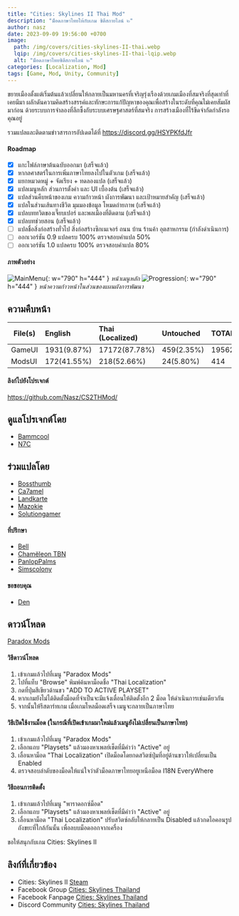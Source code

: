 ```yaml
---
title: "Cities: Skylines II Thai Mod"
description: "ม็อดภาษาไทยให้กับเกม ซิตีสกายไลน์ ๒"
author: nasz
date: 2023-09-09 19:56:00 +0700
image:
  path: /img/covers/cities-skylines-II-thai.webp
  lqip: /img/covers/cities-skylines-II-thai-lqip.webp
  alt: "ม็อดภาษาไทยซิตีสกายไลน์ ๒"
categories: [Localization, Mod]
tags: [Game, Mod, Unity, Community]
---
```


ขยายเมืองตั้งแต่เริ่มต้นแล้วเปลี่ยนให้กลายเป็นมหานครที่เจริญรุ่งเรืองด้วยเกมเมืองที่สมจริงที่สุดเท่าที่เคยมีมา ผลักดันความคิดสร้างสรรค์และทักษะการแก้ปัญหาของคุณเพื่อสร้างในระดับที่คุณไม่เคยสัมผัสมาก่อน ด้วยระบบการจําลองที่ลึกซึ้งกับระบบเศรษฐศาสตร์ที่สมจริง การสร้างเมืองที่ไร้ขีดจํากัดกำลังรอคุณอยู่

รวมแปลและติดตามข่าวสารการอัปเดตได้ที่ <https://discord.gg/HSYPKfdJfr>

#### Roadmap

- [x] แกะไฟล์ภาษาต้นฉบับออกมา (เสร็จแล้ว)
- [x] หากลศาสตร์ในการเพิ่มภาษาไทยลงไปในตัวเกม (เสร็จแล้ว)
- [x] แยกหมวดหมู่ + จัดเรียง + ทดลองแปล (เสร็จแล้ว)
- [x] แปลเมนูหลัก ส่วนการตั้งค่า และ UI เบื้องต้น (เสร็จแล้ว)
- [x] แปลส่วนคืบหน้าของเกม ความก้าวหน้า ผังการพัฒนา และเป้าหมายสำคัญ (เสร็จแล้ว)
- [x] แปลในส่วนเส้นทางชีวิต มุมมองข้อมูล โหมดถ่ายภาพ (เสร็จแล้ว)
- [x] แปลบททวิตของเจี๊ยบเปอร์ และพลเมืองที่ติดตาม (เสร็จแล้ว)
- [x] แปลบทช่วยสอน (เสร็จแล้ว)
- [ ] แปลชื่อสิ่งก่อสร้างทั่วไป สิ่งก่อสร้างซิกเนเจอร์ ถนน บ้าน ร้านค้า อุตสาหกรรม (กำลังดำเนินการ)
- [ ] ออกเวอร์ชัน 0.9 แปลครบ 100% ตรวจสอบคำแปล 50%
- [ ] ออกเวอร์ชัน 1.0 แปลครบ 100% ตรวจสอบคำแปล 80%

#### ภาพตัวอย่าง

![MainMenu](/img/contents/cities-skylines-II-thai/mainmenu.webp){: w="790" h="444" }
_หน้าเมนูหลัก_
![Progression](/img/contents/cities-skylines-II-thai/progression.webp){: w="790" h="444" }
_หน้าความก้าวหน้าในส่วนของแผนผังการพัฒนา_

## ความคืบหน้า

| File(s) | English     | Thai (Localized) | Untouched  | TOTAL |
| ------- | :---------- | :--------------- | :--------- | :---- |
| GameUI  | 1931(9.87%) | 17172(87.78%)    | 459(2.35%) | 19562 |
| ModsUI  | 172(41.55%) | 218(52.66%)      | 24(5.80%)  | 414   |

#### ลิงก์ไปยังโปรเจกต์

<https://github.com/Nasz/CS2THMod/>

## ดูแลโปรเจกต์โดย

- [Bammcool](https://steamcommunity.com/id/bammcool2546)
- [N7C](https://steamcommunity.com/id/n7c_th)

## ร่วมแปลโดย

- [Bossthumb](#)
- [Ca7amel](https://www.facebook.com/SugusPR/)
- [Landkarte](#)
- [Mazokie](https://steamcommunity.com/id/Mazokie/)
- [Solutiongamer](https://www.facebook.com/Solutiongamer)

#### ที่ปรึกษา

- [Bell](https://steamcommunity.com/id/bellraksit/)
- [Chamëleon TBN](https://steamcommunity.com/id/chameleon_tbn/)
- [PanlopPalms](https://steamcommunity.com/id/armsplams)
- [Simscolony](https://steamcommunity.com/id/animenagi)

#### ขอขอบคุณ

- [Den](https://github.com/minenkoden)

## ดาวน์โหลด

[Paradox Mods](https://mods.paradoxplaza.com/mods/79578/Windows)

#### วิธีดาวน์โหลด

1. เข้าเกมแล้วไปที่เมนู "Paradox Mods"
2. ไปที่แท็บ "Browse" พิมพ์ค้นหาม็อดชื่อ "Thai Localization"
3. กดที่ปุ่มสีเขียวด้านขว "ADD TO ACTIVE PLAYSET"
4. หากเกมยังไม่ได้ติดตั้งม็อดที่จำเป็นจะมีแจ้งเตื่อนให้ติดตั้งอีก 2 ม็อด ให้ดำเนินการเช่นเดียวกัน
5. จากนั้นให้รีสตาร์ทเกม เมื่อเกมโหลม็อดเสร็จ เมนูจะกลายเป็นภาษาไทย

#### วิธีเปิดใช้งานม็อด (ในกรณีที่เปิดเข้าเกมมาใหม่แล้วเมนูยังไม่เปลี่ยนเป็นภาษาไทย)

1. เข้าเกมแล้วไปที่เมนู "Paradox Mods"
2. เลือกแถบ "Playsets" แล้วมองหาเพลย์เช็ตที่มีคำว่า "Active" อยู่
3. เลื่อนหาม็อด "Thai Localization" เปิดม็อดโดยกดสวิตซ์ปุ่มที่อยู่ด้านขวาให้เปลี่ยนเป็น Enabled
4. ตรวจสอบลำดับของม็อดให้แน่ใจว่าตัวม็อดภาษาไทยอยูเหนือม็อด I18N EveryWhere

#### วิธีถอนการติดตั้ง

1. เข้าเกมแล้วไปที่เมนู "พาราดอกซ์ม็อด"
2. เลือกแถบ "Playsets" แล้วมองหาเพลย์เช็ตที่มีคำว่า "Active" อยู่
3. เลื่อนหาม็อด "Thai Localization" ปรับสวิตซ์กลับให้กลายเป็น Disabled แล้วกดไอคอนรูปถังขยะที่ใกล้กันนั้น เพื่อลบบม็อดออกจากเครื่อง

ขอให้สนุกกับเกม Cities: Skylines II

## ลิงก์ที่เกี่ยวข้อง

- Cities: Skylines II [Steam](https://store.steampowered.com/app/949230/Cities_Skylines_II/)
- Facebook Group [Cities: Skylines Thailand](https://www.facebook.com/groups/CitiesSkylinesThailand)
- Facebook Fanpage [Cities: Skylines Thailand](https://www.facebook.com/CSGameTH)
- Discord Community [Cities: Skylines Thailand](https://discord.gg/Cjg95ABZ8m)
